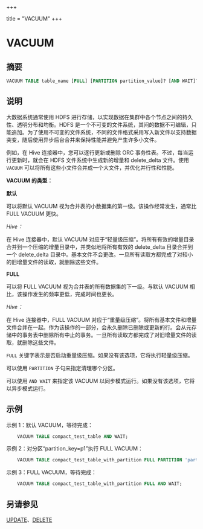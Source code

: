 +++

title = "VACUUM"
+++

# VACUUM

## 摘要

``` sql
VACUUM TABLE table_name [FULL] [PARTITION partition_value]? [AND WAIT]?
```

## 说明

大数据系统通常使用 HDFS 进行存储，以实现数据在集群中各个节点之间的持久性、透明分布和均衡。HDFS 是一个不可变的文件系统，其间的数据不可编辑，只能追加。为了使用不可变的文件系统，不同的文件格式采用写入新文件以支持数据突变，随后使用异步后台合并来保持性能并避免产生许多小文件。

例如，在 Hive 连接器中，您可以逐行更新或删除 ORC 事务性表。不过，每当运行更新时，就会在 HDFS 文件系统中生成新的增量和 delete\_delta 文件。使用 `VACUUM` 可以将所有这些小文件合并成一个大文件，并优化并行性和性能。

**VACUUM 的类型：**

**默认**

可以将默认 VACUUM 视为合并表的小数据集的第一级。该操作经常发生，通常比 FULL VACUUM 更快。

*Hive：*

在 Hive 连接器中，默认 VACUUM 对应于“轻量级压缩”。将所有有效的增量目录合并到一个压缩的增量目录中，并类似地将所有有效的 delete\_delta 目录合并到一个 delete\_delta 目录中。基本文件不会更改。一旦所有读取方都完成了对较小的旧增量文件的读取，就删除这些文件。

**FULL**

可以将 FULL VACUUM 视为合并表的所有数据集的下一级。与默认 VACUUM 相比，该操作发生的频率更低，完成时间也更长。

*Hive：*

在 Hive 连接器中，FULL VACUUM 对应于“重量级压缩”。将所有基本文件和增量文件合并在一起。作为该操作的一部分，会永久删除已删除或更新的行。会从元存储中的事务表中删除所有中止的事务。一旦所有读取方都完成了对旧增量文件的读取，就删除这些文件。

`FULL` 关键字表示是否启动重量级压缩。如果没有该选项，它将执行轻量级压缩。

可以使用 `PARTITION` 子句来指定清理哪个分区。

可以使用 `AND WAIT` 来指定该 VACUUM 以同步模式运行。如果没有该选项，它将以异步模式运行。

## 示例

示例 1：默认 VACUUM，等待完成：

``` sql
    VACUUM TABLE compact_test_table AND WAIT;
```

示例 2：对分区“partition\_key=p1”执行 FULL VACUUM：

``` sql
    VACUUM TABLE compact_test_table_with_partition FULL PARTITION 'partition_key=p1';
```

示例 3：FULL VACUUM，等待完成：

``` sql
    VACUUM TABLE compact_test_table_with_partition FULL AND WAIT;
```

## 另请参见

[UPDATE](./update.md)、[DELETE](./delete.md)
